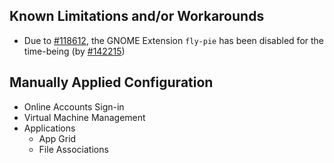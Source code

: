 ## Known Limitations and/or Workarounds
+ Due to [#118612](https://github.com/NixOS/nixpkgs/issues/118612), the GNOME Extension `fly-pie` has been disabled for the time-being (by [#142215](https://github.com/NixOS/nixpkgs/pull/142215))

## Manually Applied Configuration
+ Online Accounts Sign-in
+ Virtual Machine Management
+ Applications
  * App Grid
  * File Associations